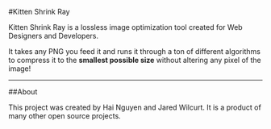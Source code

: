 #Kitten Shrink Ray

Kitten Shrink Ray is a lossless image optimization tool created for Web Designers and Developers.

It takes any PNG you feed it and runs it through a ton of different algorithms to compress it to the **smallest possible size** without altering any pixel of the image!

* * *

##About

This project was created by Hai Nguyen and Jared Wilcurt. It is a product of many other open source projects.